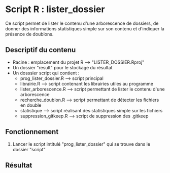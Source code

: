 # Script R : lister_dossier

Ce script permet de lister le contenu d'une arborescence de dossiers, de donner des informations statistiques simple sur son contenu et d'indiquer la présence de doublons.

## Descriptif du contenu

* Racine : emplacement du projet R --> "LISTER_DOSSIER.Rproj"
* Un dossier "result" pour le stockage du résultat
* Un dosssier script qui contient :
  * prog_lister_dossier.R --> script principal
  * librairie.R --> script contenant les librairies utiles au programme
  * lister_arborescence.R --> script permettant de lister le contenu d'une arborescence
  * recherche_doublon.R --> script permettant de détecter les fichiers en double
  * statistique --> script réalisant des statistiques simple sur les fichiers
  * suppression_gitkeep.R --> script de suppression des .gitkeep

## Fonctionnement

1. Lancer le script intitulé "prog_lister_dossier" qui se trouve dans le dossier "script"

## Résultat


